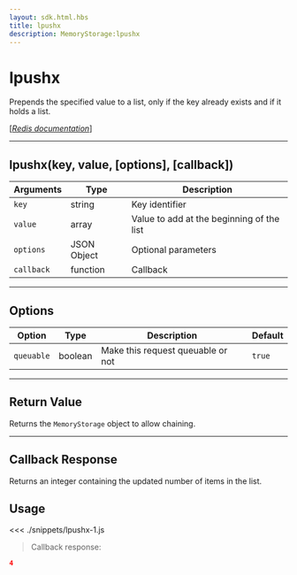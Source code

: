 ```yaml
---
layout: sdk.html.hbs
title: lpushx
description: MemoryStorage:lpushx
---
```


# lpushx

Prepends the specified value to a list, only if the key already exists and if it holds a list.

[[_Redis documentation_]](https://redis.io/commands/lpushx)

---

## lpushx(key, value, [options], [callback])

| Arguments  | Type        | Description                               |
| ---------- | ----------- | ----------------------------------------- |
| `key`      | string      | Key identifier                            |
| `value`    | array       | Value to add at the beginning of the list |
| `options`  | JSON Object | Optional parameters                       |
| `callback` | function    | Callback                                  |

---

## Options

| Option     | Type    | Description                       | Default |
| ---------- | ------- | --------------------------------- | ------- |
| `queuable` | boolean | Make this request queuable or not | `true`  |

---

## Return Value

Returns the `MemoryStorage` object to allow chaining.

---

## Callback Response

Returns an integer containing the updated number of items in the list.

## Usage

<<< ./snippets/lpushx-1.js

> Callback response:

```json
4
```
